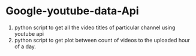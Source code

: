 # Google-youtube-data-Api
1) python script to get all the video titles of particular channel using youtube api
2) python script to get plot between count of videos to the uploaded hour of a day.
